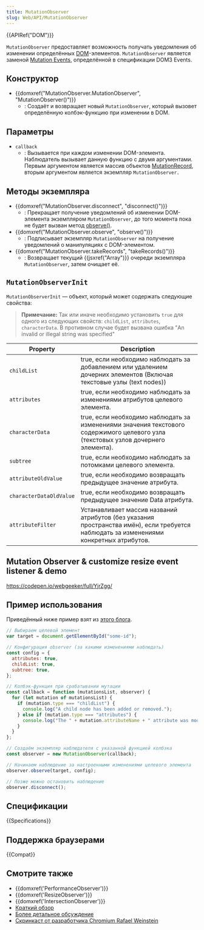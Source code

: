 ```yaml
---
title: MutationObserver
slug: Web/API/MutationObserver
---
```


{{APIRef("DOM")}}

`MutationObserver` предоставляет возможность получать уведомления об изменении определённых [DOM](/ru/docs/DOM)-элементов. `MutationObserver` является заменой [Mutation Events](/ru/docs/DOM/Mutation_events), определённой в спецификации DOM3 Events.

## Конструктор

- {{domxref("MutationObserver.MutationObserver", "MutationObserver()")}}
  - : Создаёт и возвращает новый `MutationObserver`, который вызовет определённую колбэк-функцию при изменении в DOM.

## Параметры

- `callback`
  - : Вызывается при каждом изменении DOM-элемента. Наблюдатель вызывает данную функцию с двумя аргументами. Первым аргументом является массив объектов [MutationRecord](/ru/docs/Web/API/MutationRecord), вторым аргументом является экземпляр `MutationObserver.`

## Методы экземпляра

- {{domxref("MutationObserver.disconnect", "disconnect()")}}
  - : Прекращает получение уведомлений об изменении DOM-элемента экземпляром `MutationObserver`, до того момента пока не будет вызван метод [observe()](<#observe()>).
- {{domxref("MutationObserver.observe", "observe()")}}
  - : Подписывает экземпляр `MutationObserver` на получение уведомлений о манипуляциях с DOM-элементом.
- {{domxref("MutationObserver.takeRecords", "takeRecords()")}}
  - : Возвращает текущий {{jsxref("Array")}} очереди экземпляра `MutationObserver`, затем очищает её.

## `MutationObserverInit`

`MutationObserverInit` — объект, который может содержать следующие свойства:

> **Примечание:** Так или иначе необходимо установить `true` для одного из следующих свойств: `childList`, `attributes`, `characterData`. В противном случае будет вызвана ошибка "An invalid or illegal string was specified"

| Property                | Description                                                                                                                             |
| ----------------------- | --------------------------------------------------------------------------------------------------------------------------------------- |
| `childList`             | true, если необходимо наблюдать за добавлением или удалением дочерних элементов (Включая текстовые узлы (text nodes))                   |
| `attributes`            | true, если необходимо наблюдать за изменениями атрибутов целевого элемента.                                                             |
| `characterData`         | true, если необходимо наблюдать за изменениями значения текстового содержимого целевого узла (текстовых узлов дочернего элемента).      |
| `subtree`               | true, если необходимо наблюдать за потомками целевого элемента.                                                                         |
| `attributeOldValue`     | true, если необходимо возвращать предыдущее значение атрибута.                                                                          |
| `characterDataOldValue` | true, если необходимо возвращать предыдущее значение Data атрибута.                                                                     |
| `attributeFilter`       | Устанавливает массив названий атрибутов (без указания пространства имён), если требуется наблюдать за изменениями конкретных атрибутов. |

## Mutation Observer & customize resize event listener & demo

<https://codepen.io/webgeeker/full/YjrZgg/>

## Пример использования

Приведённый ниже пример взят из [этого блога](http://hacks.mozilla.org/2012/05/dom-mutationobserver-reacting-to-dom-changes-without-killing-browser-performance/).

```js
// Выбираем целевой элемент
var target = document.getElementById("some-id");

// Конфигурация observer (за какими изменениями наблюдать)
const config = {
  attributes: true,
  childList: true,
  subtree: true,
};

// Колбэк-функция при срабатывании мутации
const callback = function (mutationsList, observer) {
  for (let mutation of mutationsList) {
    if (mutation.type === "childList") {
      console.log("A child node has been added or removed.");
    } else if (mutation.type === "attributes") {
      console.log("The " + mutation.attributeName + " attribute was modified.");
    }
  }
};

// Создаём экземпляр наблюдателя с указанной функцией колбэка
const observer = new MutationObserver(callback);

// Начинаем наблюдение за настроенными изменениями целевого элемента
observer.observe(target, config);

// Позже можно остановить наблюдение
observer.disconnect();
```

## Спецификации

{{Specifications}}

## Поддержка браузерами

{{Compat}}

## Смотрите также

- {{domxref('PerformanceObserver')}}
- {{domxref('ResizeObserver')}}
- {{domxref('IntersectionObserver')}}
- [Краткий обзор](http://updates.html5rocks.com/2012/02/Detect-DOM-changes-with-Mutation-Observers)
- [Более детальное обсуждение](http://hacks.mozilla.org/2012/05/dom-mutationobserver-reacting-to-dom-changes-without-killing-browser-performance/)
- [Скринкаст от разработчика Chromium Rafael Weinstein](http://www.youtube.com/watch?v=eRZ4pO0gVWw)
